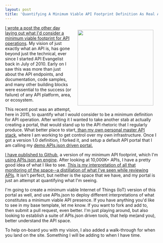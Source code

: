 ```yaml
---
layout: post
title: 'Quantifying A Minimum Viable API Footprint Definition As Real APIs.json Driven Portal'
---
```

<p><a href="http://api-portal.apievangelist.com/"><img style="padding: 15px;" src="http://kinlane-productions.s3.amazonaws.com/api-evangelist-site/blog/Demo-APIs_json-Driven-Portal.png" alt="" width="250" align="right" /></a></p>
<p><a href="http://apievangelist.com/2015/04/10/my-minimum-viable-api-footprint-definition/">I wrote a post the other day laying out what I'd consider a minimum viable footprint for API operations</a>. My vision of just exactly what an API is, has gone beyond just the technical, ever since I started API Evangelist back in July of 2010. Early on I saw this was more than just about the API endpoints, and documentation, code samples, and many other building blocks were essential to the success (or failure) of any API platform, area, or ecosystem.</p>
<p>This recent post was an attempt, here in 2015, to quantify what I would consider to be a minimum definition for API operation. After writing it I wanted to take another stab at actually creating a portal, that would stand up to the API rhetoric that I regularly produce. What better place to start,<a href="https://kin-lane.github.io/master/"> than my own personal master API stack</a>, where I am&nbsp;working to get control over my own infrastructure. Once I got a version 1.0 definition, I forked it, and setup a default API portal that I am calling my <a href="http://api-portal.apievangelist.com">demo APIs.json driven portal.</a></p>
<p><a href="https://github.com/Kin-Lane/master">I have published to Github</a>, a version of my minimum API footprint, which I'm <a href="http://apisjson.org/">using APIs.json an engine</a>. After looking at 10,000K+ APIs, I have a pretty good idea of what I like to see. <a href="http://api-portal.apievangelist.com/">This is my interpretation of all that monitoring of the space--a distillation of what I've seen while reviewing APIs</a>. It isn't perfect, but neither is the space that we have, and my portal is just an attempt at quantifying what I'm seeing.</p>
<p>I'm going to create a minimum viable Internet of Things (IoT) version of this portal as well, and use APIs.json to deploy different interpretations of what constitutes a minimum viable API presence. If you have anything you'd like to see in my base template, let me know. If you want to fork and add to, then submit a pull request, even better. I'm just playing around, but also looking to establish a suite of APIs.json driven tools, that help me(and you), better understand the API space.</p>
<p>To help on-board you with my vision, I also added a walk-through for when you land on the site. Something I will be adding to when I have time.</p>